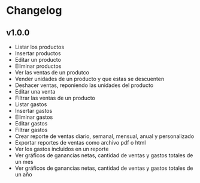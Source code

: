 # Changelog

## v1.0.0

- Listar los productos
- Insertar productos
- Editar un producto
- Eliminar productos
- Ver las ventas de un produtco
- Vender unidades de un producto y que estas se descuenten
- Deshacer ventas, reponiendo las unidades del producto
- Editar una venta
- Filtrar las ventas de un producto
- Listar gastos
- Insertar gastos
- Eliminar gastos
- Editar gastos
- Filtrar gastos
- Crear reporte de ventas diario, semanal, mensual, anual y personalizado
- Exportar reportes de ventas como archivo pdf o html
- Ver los gastos incluidos en un reporte
- Ver gráficos de ganancias netas, cantidad de ventas y gastos totales de un mes
- Ver gráficos de ganancias netas, cantidad de ventas y gastos totales de un año
